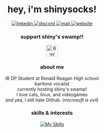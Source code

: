 <div align="center">
  <h1>hey, i'm shinysocks!</h1>
    
  <a href="https://linkedin.com/in/noah-dinan" target="_blank">
    <img alt="linkedin" src="https://img.shields.io/badge/linkedin-follow?color=%23b4befe&logo=linkedin&logoColor=%23000000&style=for-the-badge">
  </a>  

  <a href="https://discord.com/users/708900893021437982" target="_blank">
    <img alt="discord" src="https://img.shields.io/badge/discord-friend?color=%23b4befe&logo=discord&logoColor=%23000000&style=for-the-badge">
  </a>

  <a href="mailto:noah@shinysocks.net" target="_blank">
    <img alt="mail" src="https://img.shields.io/badge/mail-email?color=%23b4befe&style=for-the-badge">
  </a>

  <a href="https://shinysocks.net" target="_blank">
    <img alt="website" src="https://img.shields.io/website?down_color=%23f38ba8&down_message=down&label=shinysocks.net&up_color=%23a6e3a1&up_message=up&url=https%3A%2F%2Fshinysocks.net&style=for-the-badge">
  </a>
  
  ### support shiny's swamp!!
  <a href='https://ko-fi.com/V7V0KSBRJ' target='_blank'><img height='36' style='border:0px;height:36px;' src='https://storage.ko-fi.com/cdn/kofi5.png?v=3' border='0' alt='Buy Me a Coffee at ko-fi.com' /></a>

  ### about me
  IB DP Student at Ronald Reagan High school
  <br>
  baritone vocalist
  <br>
  currently hosting shiny's swamp!
  <br>
  I love cats, linux, and videogames
  <br>
  and yea, I still hate Github. (*microsoft is evil*)

  ### skills & interests
  [![My Skills](https://skillicons.dev/icons?i=linux,python,java,git,nginx,bash,docker,vscode,unity,cs,js,html,css,rust,bevy&perline=5)](https://skillicons.dev)

</div>
